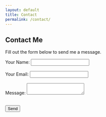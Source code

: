 ```yaml
---
layout: default
title: Contact
permalink: /contact/
---
```


<h2>Contact Me</h2>

<p>Fill out the form below to send me a message.</p>

<form action="https://formspree.io/f/mrbljbpl" method="POST">
  <label>
    Your Name:
    <input type="text" name="name" required>
  </label><br><br>

  <label>
    Your Email:
    <input type="email" name="_replyto" required>
  </label><br><br>

  <label>
    Message:
    <textarea name="message" required></textarea>
  </label><br><br>

  <button type="submit">Send</button>
</form>
